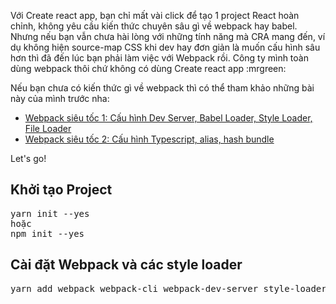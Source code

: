 Với Create react app, bạn chỉ mất vài click để tạo 1 project React hoàn chỉnh, không yêu cầu kiến thức chuyên sâu gì về webpack hay babel. Nhưng nếu bạn vẫn chưa hài lòng với những tính năng mà CRA mang đến, ví dụ không hiện source-map CSS khi dev hay đơn giản là muốn cấu hình sâu hơn thì đã đến lúc bạn phải làm việc với Webpack rồi. Công ty mình toàn dùng webpack thôi chứ không có dùng Create react app :mrgreen:

Nếu bạn chưa có kiến thức gì về webpack thì có thể tham khảo những bài này của mình trước nha:
<ul>
 	<li><a href="https://xdevclass.com/webpack-sieu-toc-cau-hinh-dev-server-babel-loader-style-loader-file-loader/">Webpack siêu tốc 1: Cấu hình Dev Server, Babel Loader, Style Loader, File Loader</a></li>
 	<li><a href="https://xdevclass.com/webpack-sieu-toc-2-cau-hinh-typescript-alias-hash-bundle/">Webpack siêu tốc 2: Cấu hình Typescript, alias, hash bundle</a></li>
</ul>
Let's go!
<h2>Khởi tạo Project</h2>
<pre class="EnlighterJSRAW" data-enlighter-language="generic">yarn init --yes
hoặc
npm init --yes</pre>
<h2><span id="Cai_dat_Webpack_va_cac_style_loader">Cài đặt Webpack và các style loader</span></h2>
<pre class="EnlighterJSRAW" data-enlighter-language="generic">yarn add webpack webpack-cli webpack-dev-server style-loader css-loader sass sass-loader file-loader typescript ts-loader -D
</pre>
&nbsp;

&nbsp;